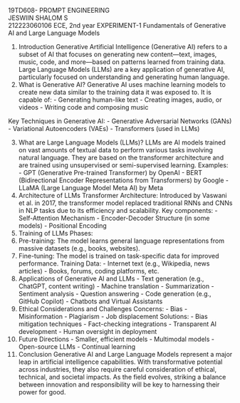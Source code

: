 19TD608- PROMPT ENGINEERING                                                                    
JESWIIN SHALOM S  
212223060106 
ECE, 2nd year 
EXPERIMENT-1 
Fundamentals of Generative AI and 
Large Language Models 
1. Introduction 
Generative Artificial Intelligence (Generative AI) refers to a subset 
of AI that focuses on generating new content—text, images, music, 
code, and more—based on patterns learned from training data. 
Large Language Models (LLMs) are a key application of 
generative AI, particularly focused on understanding and 
generating human language. 
2. What is Generative AI? 
Generative AI uses machine learning models to create new data 
similar to the training data it was exposed to. It is capable of: - Generating human-like text - Creating images, audio, or videos - Writing code and composing music 
 
Key Techniques in Generative AI: - Generative Adversarial Networks (GANs) - Variational Autoencoders (VAEs) - Transformers (used in LLMs) 
 
3. What are Large Language Models (LLMs)? 
LLMs are AI models trained on vast amounts of textual data to 
perform various tasks involving natural language. They are based 
on the transformer architecture and are trained using unsupervised 
or semi-supervised learning. 
Examples: - GPT (Generative Pre-trained Transformer) by OpenAI - BERT (Bidirectional Encoder Representations from 
Transformers) by Google - LLaMA (Large Language Model Meta AI) by Meta 
4. Architecture of LLMs 
Transformer Architecture: 
Introduced by Vaswani et al. in 2017, the transformer model 
replaced traditional RNNs and CNNs in NLP tasks due to its 
efficiency and scalability. 
Key components: - Self-Attention Mechanism - Encoder-Decoder Structure (in some models) - Positional Encoding 
5. Training of LLMs 
Phases: 
1. Pre-training: The model learns general language representations 
from massive datasets (e.g., books, websites). 
2. Fine-tuning: The model is trained on task-specific data for 
improved performance. 
Training Data: - Internet text (e.g., Wikipedia, news articles) - Books, forums, coding platforms, etc. 
6. Applications of Generative AI and LLMs - Text generation (e.g., ChatGPT, content writing) - Machine translation - Summarization - Sentiment analysis - Question answering - Code generation (e.g., GitHub Copilot) - Chatbots and Virtual Assistants 
7. Ethical Considerations and Challenges 
Concerns: - Bias - Misinformation - Plagiarism - Job displacement 
Solutions: - Bias mitigation techniques - Fact-checking integrations - Transparent AI development - Human oversight in deployment 
8. Future Directions - Smaller, efficient models - Multimodal models - Open-source LLMs - Continual learning 
9. Conclusion 
Generative AI and Large Language Models represent a major leap 
in artificial intelligence capabilities. With transformative potential 
across industries, they also require careful consideration of ethical, 
technical, and societal impacts. As the field evolves, striking a 
balance between innovation and responsibility will be key to 
harnessing their power for good.
